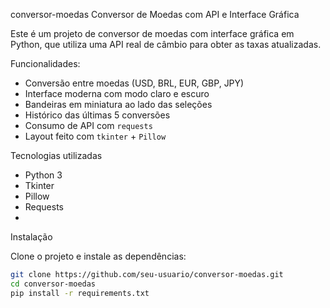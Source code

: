 conversor-moedas
Conversor de Moedas com API e Interface Gráfica

Este é um projeto de conversor de moedas com interface gráfica em Python, que utiliza uma API real de câmbio para obter as taxas atualizadas.

Funcionalidades:

- Conversão entre moedas (USD, BRL, EUR, GBP, JPY)
- Interface moderna com modo claro e escuro
- Bandeiras em miniatura ao lado das seleções
- Histórico das últimas 5 conversões
- Consumo de API com `requests`
- Layout feito com `tkinter` + `Pillow`

Tecnologias utilizadas

- Python 3
- Tkinter
- Pillow
- Requests
- 
Instalação

Clone o projeto e instale as dependências:

```bash
git clone https://github.com/seu-usuario/conversor-moedas.git
cd conversor-moedas
pip install -r requirements.txt
